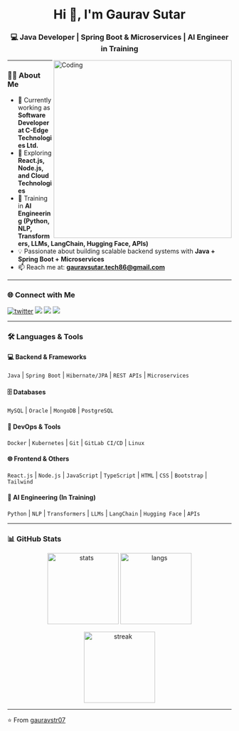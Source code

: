 <h1 align="center">Hi 👋, I'm Gaurav Sutar</h1>
<h3 align="center">💻 Java Developer | Spring Boot & Microservices | AI Engineer in Training</h3>

<img align="right" alt="Coding" width="400" src="https://raw.githubusercontent.com/abhisheknaiidu/abhisheknaiidu/master/code.gif">

---

### 👨‍💻 About Me  
- 🔭 Currently working as **Software Developer at C-Edge Technologies Ltd.**  
- 🌱 Exploring **React.js, Node.js, and Cloud Technologies**  
- 🤖 Training in **AI Engineering (Python, NLP, Transformers, LLMs, LangChain, Hugging Face, APIs)**  
- 💡 Passionate about building scalable backend systems with **Java + Spring Boot + Microservices**  
- 📫 Reach me at: **gauravsutar.tech86@gmail.com**  

---

### 🌐 Connect with Me  
<p align="left">
<a href="https://twitter.com/gauravstr" target="blank"><img src="https://img.shields.io/twitter/follow/gauravstr?logo=twitter&style=for-the-badge" alt="twitter"/></a>
<a href="https://linkedin.com/in/gaurav-sutar-65a59820b" target="blank"><img src="https://img.shields.io/badge/-LinkedIn-blue?style=for-the-badge&logo=linkedin" /></a>
<a href="https://instagram.com/gauravsutar2680" target="blank"><img src="https://img.shields.io/badge/-Instagram-e4405f?style=for-the-badge&logo=instagram&logoColor=white" /></a>
<a href="https://www.youtube.com/@gauravsutar8611" target="blank"><img src="https://img.shields.io/badge/-YouTube-ff0000?style=for-the-badge&logo=youtube&logoColor=white" /></a>
</p>

---

### 🛠️ Languages & Tools  
#### 💻 Backend & Frameworks  
`Java` | `Spring Boot` | `Hibernate/JPA` | `REST APIs` | `Microservices`  

#### 🗄️ Databases  
`MySQL` | `Oracle` | `MongoDB` | `PostgreSQL`  

#### 🚀 DevOps & Tools  
`Docker` | `Kubernetes` | `Git` | `GitLab CI/CD` | `Linux`  

#### 🌐 Frontend & Others  
`React.js` | `Node.js` | `JavaScript` | `TypeScript` | `HTML` | `CSS` | `Bootstrap` | `Tailwind`  

#### 🤖 AI Engineering (In Training)  
`Python` | `NLP` | `Transformers` | `LLMs` | `LangChain` | `Hugging Face` | `APIs`  

---

### 📊 GitHub Stats  
<p align="center">
  <img src="https://github-readme-stats.vercel.app/api?username=gauravstr07&show_icons=true&theme=tokyonight" alt="stats" height="160"/>
  <img src="https://github-readme-stats.vercel.app/api/top-langs?username=gauravstr07&show_icons=true&layout=compact&theme=tokyonight" alt="langs" height="160"/>
</p>

<p align="center">
  <img src="https://github-readme-streak-stats.herokuapp.com/?user=gauravstr07&theme=tokyonight" alt="streak" height="160"/>
</p>

---

⭐️ From [gauravstr07](https://github.com/gauravstr07)
